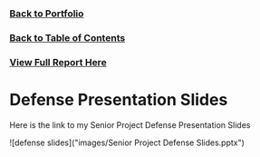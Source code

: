 ### [Back to Portfolio](index.md)

### [Back to Table of Contents](seniorproject.md)

### [View Full Report Here](fullReport.md)

Defense Presentation Slides
====================
Here is the link to my Senior Project Defense Presentation Slides

![defense slides]("images/Senior Project Defense Slides.pptx")
